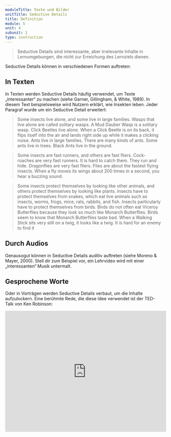 ```yaml
---
moduleTitle: Texte und Bilder
unitTitle: Seductive Details
title: Definition
module: 5
unit: 4
subunit: 1
type: instruction
---
```


> Seductive Details sind interessante, aber irrelevante Inhalte in Lernumgebungen, die nicht zur Erreichung des Lernziels dienen. 

Seductive Details können in verschiedenen Formen auftreten:

## In Texten

In Texten werden Seductive Details häufig verwendet, um Texte „interessanter“ zu machen (siehe Garner, Gillingham, & White, 1989). In diesem Text beispielsweise wird Nutzern erklärt, wie Insekten leben. Jeder Paragraf wurde um ein Seductive Detail erweitert:


> Some insects live alone, and some live in large families. Wasps that live alone are called solitary wasps. A Mud Dauber Wasp is a solitary wasp. Click Beetles live alone. When a Click Beetle is on its back, it flips itself into the air and lands right side up while it makes a clicking noise. Ants live in large families. There are many kinds of ants. Some ants live in trees. Black Ants live in the ground. 

> Some insects are fast runners, and others are fast fliers. Cock- roaches are very fast runners. It is hard to catch them. They run and hide. Dragonflies are very fast fliers. Flies are about the fastest flying insects. When a fly moves its wings about 200 times in a second, you hear a buzzing sound. 

> Some insects protect themselves by looking like other animals, and others protect themselves by looking like plants. Insects have to protect themselves from snakes, which eat live animals such as insects, worms, frogs, mice, rats, rabbits, and fish. Insects particularly have to protect themselves from birds. Birds do not often eat Viceroy Butterflies because they look so much like Monarch Butterflies. Birds seem to know that Monarch Butterflies taste bad. When a Walking Stick sits very still on a twig, it looks like a twig. It is hard for an enemy to find it



## Durch Audios

Genausogut können in Seductive Details auditiv auftreten (siehe Moreno & Mayer, 2000). Stell dir zum Beispiel vor, ein Lehrvideo wird mit einer „interessanten“ Musik untermalt.  

## Gesprochene Worte

Oder in Vorträgen werden Seductive Details verbaut, um die Inhalte aufzulockern. Eine berühmte Rede, die diese Idee verwendet ist der TED-Talk von Ken Robinson:

<iframe width="521" height="391" src="https://www.youtube.com/embed/iG9CE55wbtY" frameborder="0" allow="accelerometer; autoplay; encrypted-media; gyroscope; picture-in-picture" allowfullscreen></iframe>
